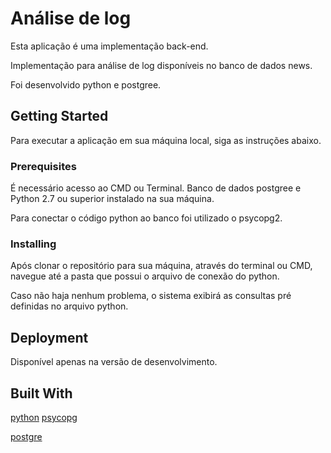 # Análise de log

Esta aplicação é uma implementação back-end.

Implementação para análise de log disponíveis no banco de dados news.

Foi desenvolvido python e postgree.

## Getting Started

Para executar a aplicação em sua máquina local, siga as instruções abaixo.

### Prerequisites

É necessário acesso ao CMD ou Terminal. Banco de dados postgree e Python 2.7 ou superior
instalado na sua máquina.

Para conectar o código python ao banco foi utilizado o psycopg2.

### Installing

Após clonar o repositório para sua máquina, através do terminal ou CMD, navegue até a pasta que possui o arquivo de conexão do python.

Caso não haja nenhum problema, o sistema exibirá as consultas pré definidas no arquivo python.


## Deployment

Disponível apenas na versão de desenvolvimento.

## Built With


[python](https://www.python.org/)
[psycopg](http://initd.org/psycopg/)

[postgre](https://www.postgresql.org/)
